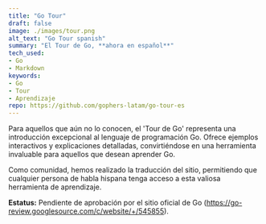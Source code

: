 ```yaml
---
title: "Go Tour"
draft: false
image: ./images/tour.png
alt_text: "Go Tour spanish"
summary: "El Tour de Go, **ahora en español**"
tech_used:
- Go
- Markdown 
keywords:
- Go
- Tour
- Aprendizaje
repo: https://github.com/gophers-latam/go-tour-es
---
```


Para aquellos que aún no lo conocen, el 'Tour de Go' representa una introducción excepcional al lenguaje de programación Go. Ofrece ejemplos interactivos y explicaciones detalladas, convirtiéndose en una herramienta invaluable para aquellos que desean aprender Go.

Como comunidad, hemos realizado la traducción del sitio, permitiendo que cualquier persona de habla hispana tenga acceso a esta valiosa herramienta de aprendizaje.

**Estatus:** Pendiente de aprobación por el sitio oficial de Go (https://go-review.googlesource.com/c/website/+/545855).
